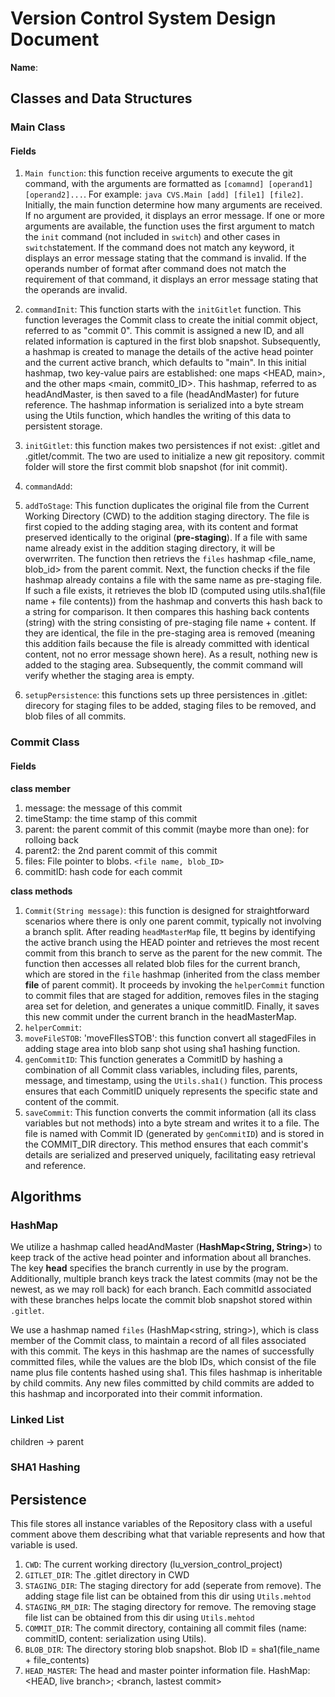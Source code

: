 # Version Control System Design Document

**Name**:

## Classes and Data Structures

### Main Class

#### Fields

1. `Main function`: this function receive arguments to execute the git command, with the arguments are formatted as `[comamnd] [operand1] [operand2]...`. For example: `java CVS.Main [add] [file1] [file2]`. Initially, the main function determine how many arguments are received. If no argument are provided, it displays an error message. If one or more arguments are available, the function uses the first argument to match the `init` command (not included in `switch`) and other cases in `switch`statement. If the command does not match any keyword, it displays an error message stating that the command is invalid. If the operands number of format after command does not match the requirement of that command, it displays an error message stating that the operands are invalid.

2. `commandInit`: This function starts with the `initGitlet` function. This function leverages the Commit class to create the initial commit object, referred to as "commit 0". This commit is assigned a new ID, and all related information is captured in the first blob snapshot. Subsequently, a hashmap is created to manage the details of the active head pointer and the current active branch, which defaults to "main". In this initial hashmap, two key-value pairs are established: one maps <HEAD, main>, and the other maps <main, commit0_ID>. This hashmap, referred to as headAndMaster, is then saved to a file (headAndMaster) for future reference. The hashmap information is serialized into a byte stream using the Utils function, which handles the writing of this data to persistent storage.

3. `initGitlet`: this function makes two persistences if not exist: .gitlet and .gitlet/commit. The two are used to initialize a new git repository. commit folder will store the first commit blob snapshot (for init commit). 

4. `commandAdd`:

5. `addToStage`: This function duplicates the original file from the Current Working Directory (CWD) to the addition staging directory. The file is first copied to the adding staging area, with its content and format preserved identically to the original (**pre-staging**). If a file with same name already exist in the addition staging directory, it will be overwrriten. The function then retrievs the `files` hashmap <file_name, blob_id> from the parent commit.  Next, the function checks if the file hashmap already contains a file with the same name as pre-staging file. If such a file exists, it retrieves the blob ID (computed using utils.sha1(file name + file contents)) from the hashmap and converts this hash back to a string for comparison. It then compares this hashing back contents (string) with the string consisting of pre-staging file name + content. If they are identical, the file in the pre-staging area is removed (meaning this addition fails because the file is already committed with identical content, not no error message shown here). As a result, nothing new is added to the staging area. Subsequently, the commit command will verify whether the staging area is empty.

3. `setupPersistence`: this functions sets up three persistences in .gitlet: direcory for staging files to be added, staging files to be removed, and blob files of all commits.


### Commit Class

#### Fields
**class member**
1. message: the message of this commit
2. timeStamp: the time stamp of this commit
3. parent: the parent commit of this commit (maybe more than one): for rolloing back
4. parent2: the 2nd parent commit of this commit
5. files: File pointer to blobs. `<file name, blob_ID>`
6. commitID: hash code for each commit

**class methods**
1. `Commit(String message)`: this function is designed for straightforward scenarios where there is only one parent commit, typically not involving a branch split. After reading `headMasterMap` file, tt begins by identifying the active branch using the HEAD pointer and retrieves the most recent commit from this branch to serve as the parent for the new commit. The function then accesses all related blob files for the current branch, which are stored in the `file` hashmap (inherited from the class member **file** of parent commit). It proceeds by invoking the `helperCommit` function to commit files that are staged for addition, removes files in the staging area set for deletion, and generates a unique commitID. Finally, it saves this new commit under the current branch in the headMasterMap.
2. `helperCommit`:
3. `moveFileSTOB`: 'moveFIlesSTOB': this function convert all stagedFiles in adding stage area into blob sanp shot using sha1 hashing function. 
4. `genCommitID`: This function generates a CommitID by hashing a combination of all Commit class variables, including files, parents, message, and timestamp, using the `Utils.sha1()` function. This process ensures that each CommitID uniquely represents the specific state and content of the commit.
5. `saveCommit`: This function converts the commit information (all its class variables but not methods) into a byte stream and writes it to a file. The file is named with Commit ID (generated by `genCommitID`) and is stored in the COMMIT_DIR directory. This method ensures that each commit's details are serialized and preserved uniquely, facilitating easy retrieval and reference.

## Algorithms
### HashMap 
We utilize a hashmap called headAndMaster (**HashMap<String, String>**) to keep track of the active head pointer and information about all branches. The key **head** specifies the branch currently in use by the program. Additionally, multiple branch keys track the latest commits (may not be the newest, as we may roll back) for each branch. Each commitId associated with these branches helps locate the commit blob snapshot stored within `.gitlet`.

We use a hashmap named `files` (HashMap<string, string>), which is class member of the Commit class, to maintain a record of all files associated with this commit. The keys in this hashmap are the names of successfully committed files, while the values are the blob IDs, which consist of the file name plus file contents hashed using sha1. This files hashmap is inheritable by child commits. Any new files committed by child commits are added to this hashmap and incorporated into their commit information.


### Linked List
children -> parent

### SHA1 Hashing

## Persistence
This file stores all instance variables of the Repository class with a useful comment above them describing what that variable represents and how that variable is used.

1. `CWD`: The current working directory (lu_version_control_project)
2. `GITLET_DIR`: The .gitlet directory in CWD
3. `STAGING_DIR`: The staging directory for add (seperate from remove). The adding stage file list can be obtained from this dir using `Utils.mehtod`
4. `STAGING_RM_DIR`: The staging directory for remove. The removing stage file list can be obtained from this dir using `Utils.mehtod`
5. `COMMIT_DIR`: The commit directory, containing all commit files (name: commitID, content: serialization using Utils).
6. `BLOB_DIR`: The directory storing blob snapshot. Blob ID = sha1(file_name + file_contents)
7. `HEAD_MASTER`: The head and master pointer information file. HashMap: <HEAD, live branch>; <branch, lastest commit>

